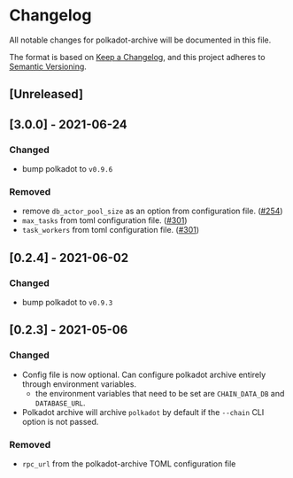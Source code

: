 # Changelog

All notable changes for polkadot-archive will be documented in this file.

The format is based on [Keep a Changelog](https://keepachangelog.com/en/1.0.0/),
and this project adheres to [Semantic Versioning](https://semver.org/spec/v2.0.0.html).

## [Unreleased]

## [3.0.0] - 2021-06-24
### Changed
- bump polkadot to `v0.9.6`

### Removed
- remove `db_actor_pool_size` as an option from configuration file. ([#254](https://github.com/paritytech/substrate-archive/commit/36d955d379b1fdfb0ff063dce394d8a4d6430323))
- `max_tasks` from toml configuration file. ([#301](https://github.com/paritytech/substrate-archive/commit/f2a4b408123c5e64be04e70a890b1354475d812d))
- `task_workers` from toml configuration file. ([#301](https://github.com/paritytech/substrate-archive/commit/f2a4b408123c5e64be04e70a890b1354475d812d))

## [0.2.4] - 2021-06-02
### Changed
- bump polkadot to `v0.9.3`

## [0.2.3] - 2021-05-06
### Changed
- Config file is now optional. Can configure polkadot archive entirely through environment variables.
  - the environment variables that need to be set are `CHAIN_DATA_DB` and `DATABASE_URL`.
- Polkadot archive will archive `polkadot` by default if the `--chain` CLI option is not passed.

### Removed
- `rpc_url` from the polkadot-archive TOML configuration file


